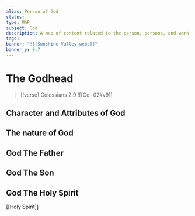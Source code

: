```yaml
---
alias: Person of God
status: 
type: MAP
subject: God
description: A map of content related to the person, persons, and work of God.
tags: 
banner: "![[Sunshine Valley.webp]]"
banner_y: 0.7
---
```

# The Godhead

>[!verse] Colossians 2:9
> ![[Col-02#v9]]

## Character and Attributes of God

## The nature of God

## God The Father

## God The Son

## God The Holy Spirit
[[Holy Spirit]]



